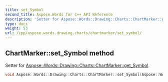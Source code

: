 ```yaml
---
title: set_Symbol
second_title: Aspose.Words for C++ API Reference
description: 'Setter for Aspose::Words::Drawing::Charts::ChartMarker::get_Symbol.'
type: docs
weight: 53
url: /cpp/aspose.words.drawing.charts/chartmarker/set_symbol/
---
```

## ChartMarker::set_Symbol method


Setter for [Aspose::Words::Drawing::Charts::ChartMarker::get_Symbol](../get_symbol/).

```cpp
void Aspose::Words::Drawing::Charts::ChartMarker::set_Symbol(Aspose::Words::Drawing::Charts::MarkerSymbol value)
```

